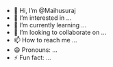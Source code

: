 - 👋 Hi, I’m @Maihusuraj
- 👀 I’m interested in ...
- 🌱 I’m currently learning ...
- 💞️ I’m looking to collaborate on ...
- 📫 How to reach me ...
- 😄 Pronouns: ...
- ⚡ Fun fact: ...

<!---
Maihusuraj/Maihusuraj is a ✨ special ✨ repository because its `README.md` (this file) appears on your GitHub profile.
You can click the Preview link to take a look at your changes.
--i am ethical hacker>
me hacking entrest
